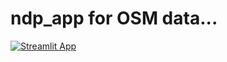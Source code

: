 # ndp_app for OSM data...
[![Streamlit App](https://static.streamlit.io/badges/streamlit_badge_black_white.svg)](https://share.streamlit.io/teemuja/ndp_app2/main/NDP_d1.py)
